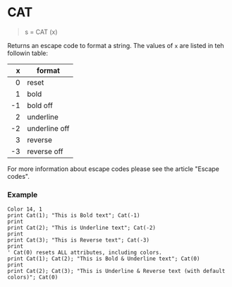 # CAT

> s = CAT (x)

Returns an escape code to format a string. The values of `x` are listed in teh followin table:

| x  | format        |
|---:|---------------|
| 0  | reset         |
| 1  | bold          |
| -1 | bold off      |
| 2  | underline     |
| -2 | underline off |
| 3  | reverse       |
| -3 | reverse off   |

For more information about escape codes please see the article "Escape codes".

### Example

```
Color 14, 1
print Cat(1); "This is Bold text"; Cat(-1)
print
print Cat(2); "This is Underline text"; Cat(-2)
print
print Cat(3); "This is Reverse text"; Cat(-3)
print 
' Cat(0) resets ALL attributes, including colors.
print Cat(1); Cat(2); "This is Bold & Underline text"; Cat(0) 
print
print Cat(2); Cat(3); "This is Underline & Reverse text (with default colors)"; Cat(0)
```

